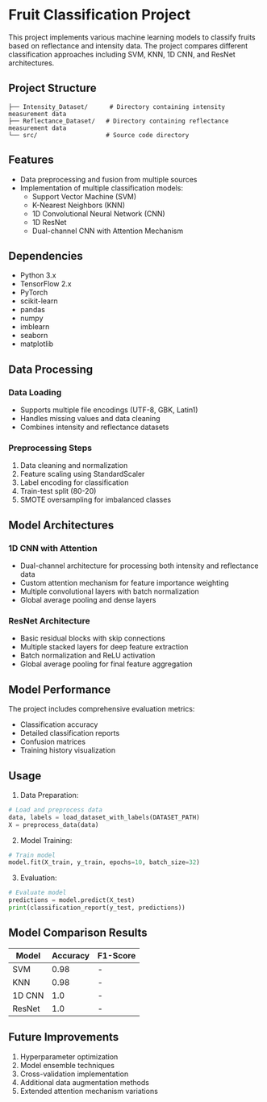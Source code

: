 # Fruit Classification Project

This project implements various machine learning models to classify fruits based on reflectance and intensity data. The project compares different classification approaches including SVM, KNN, 1D CNN, and ResNet architectures.

## Project Structure

```
├── Intensity_Dataset/      # Directory containing intensity measurement data
├── Reflectance_Dataset/   # Directory containing reflectance measurement data
└── src/                   # Source code directory
```

## Features

- Data preprocessing and fusion from multiple sources
- Implementation of multiple classification models:
  - Support Vector Machine (SVM)
  - K-Nearest Neighbors (KNN)
  - 1D Convolutional Neural Network (CNN)
  - 1D ResNet
  - Dual-channel CNN with Attention Mechanism

## Dependencies

- Python 3.x
- TensorFlow 2.x
- PyTorch
- scikit-learn
- pandas
- numpy
- imblearn
- seaborn
- matplotlib

## Data Processing

### Data Loading
- Supports multiple file encodings (UTF-8, GBK, Latin1)
- Handles missing values and data cleaning
- Combines intensity and reflectance datasets

### Preprocessing Steps
1. Data cleaning and normalization
2. Feature scaling using StandardScaler
3. Label encoding for classification
4. Train-test split (80-20)
5. SMOTE oversampling for imbalanced classes

## Model Architectures

### 1D CNN with Attention
- Dual-channel architecture for processing both intensity and reflectance data
- Custom attention mechanism for feature importance weighting
- Multiple convolutional layers with batch normalization
- Global average pooling and dense layers

### ResNet Architecture
- Basic residual blocks with skip connections
- Multiple stacked layers for deep feature extraction
- Batch normalization and ReLU activation
- Global average pooling for final feature aggregation

## Model Performance

The project includes comprehensive evaluation metrics:
- Classification accuracy
- Detailed classification reports
- Confusion matrices
- Training history visualization

## Usage

1. Data Preparation:
```python
# Load and preprocess data
data, labels = load_dataset_with_labels(DATASET_PATH)
X = preprocess_data(data)
```

2. Model Training:
```python
# Train model
model.fit(X_train, y_train, epochs=10, batch_size=32)
```

3. Evaluation:
```python
# Evaluate model
predictions = model.predict(X_test)
print(classification_report(y_test, predictions))
```

## Model Comparison Results

| Model | Accuracy | F1-Score |
|-------|----------|----------|
| SVM   | 0.98     | -        |
| KNN   | 0.98     | -        |
| 1D CNN| 1.0      | -        |
| ResNet| 1.0      | -        |

## Future Improvements

1. Hyperparameter optimization
2. Model ensemble techniques
3. Cross-validation implementation
4. Additional data augmentation methods
5. Extended attention mechanism variations

